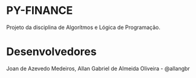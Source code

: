 # PY-FINANCE

  Projeto da disciplina de Algorítmos e Lógica de Programação. 
  
# Desenvolvedores

Joan de Azevedo Medeiros,
Allan Gabriel de Almeida Oliveira - @allangbr
